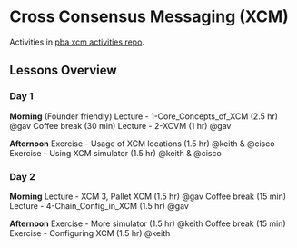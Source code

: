 # Cross Consensus Messaging (XCM)

Activities in [pba xcm activities repo](https://github.com/Polkadot-Blockchain-Academy/pba-xcm-activities--master/).

## Lessons Overview

### Day 1

**Morning** (Founder friendly)
Lecture - 1-Core_Concepts_of_XCM (2.5 hr) @gav
Coffee break (30 min)
Lecture - 2-XCVM (1 hr) @gav

**Afternoon**
Exercise - Usage of XCM locations (1.5 hr) @keith & @cisco
Exercise - Using XCM simulator (1.5 hr) @keith & @cisco

### Day 2

**Morning**
Lecture - XCM 3, Pallet XCM (1.5 hr) @gav
Coffee break (15 min)
Lecture - 4-Chain_Config_in_XCM (1.5 hr) @gav

**Afternoon**
Exercise - More simulator (1.5 hr) @keith
Coffee break (15 min)
Exercise - Configuring XCM (1.5 hr) @keith
